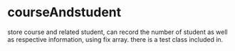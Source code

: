 # courseAndstudent
store course and related student, can record the number of student as well as respective information, using fix array.
there is a test class included in. 

